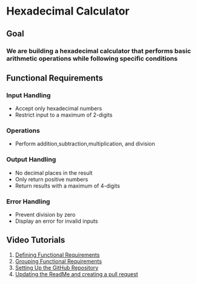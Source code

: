 # Hexadecimal Calculator

## Goal 
### We are building a hexadecimal calculator that performs basic arithmetic operations while following specific conditions 

## Functional Requirements

### Input Handling
- Accept only hexadecimal numbers
- Restrict input to a maximum of 2-digits
### Operations
- Perform addition,subtraction,multiplication, and division
### Output Handling
- No decimal places in the result
- Only return positive numbers
- Return results with a maximum of 4-digits
### Error Handling
- Prevent division by zero
- Display an error for invalid inputs

## Video Tutorials  
1. [Defining Functional Requirements](https://drive.google.com/file/d/1UxyJNo1epI8SroH8I6JB6pgEQpU7p30i/view?usp=drive_link)
2. [Grouping Functional Requirements](https://drive.google.com/file/d/1nC9Q7kWzlNX1eR_GeEgpcSs0BmVKyb87/view?usp=drive_link)
3. [Setting Up the GitHub Repository](https://drive.google.com/file/d/1exj1b9bN_4b2cXcdsC_0q__pa9i2Q0Fi/view?usp=drive_link)  
4. [Updating the ReadMe and creating a pull request](https://drive.google.com/file/d/1k-Wk5y7Xjvw3Vmx53lbZmJQ2wSwfM3em/view?usp=drive_link)  
